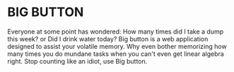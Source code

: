 # BIG BUTTON
Everyone at some point has wondered: How many times did I take a dump this week? or Did I drink water today?
Big button is a web application designed to assist your volatile memory.
Why even bother memorizing how many times you do mundane tasks when you can't even get linear algebra right.
Stop counting like an idiot, use Big button.